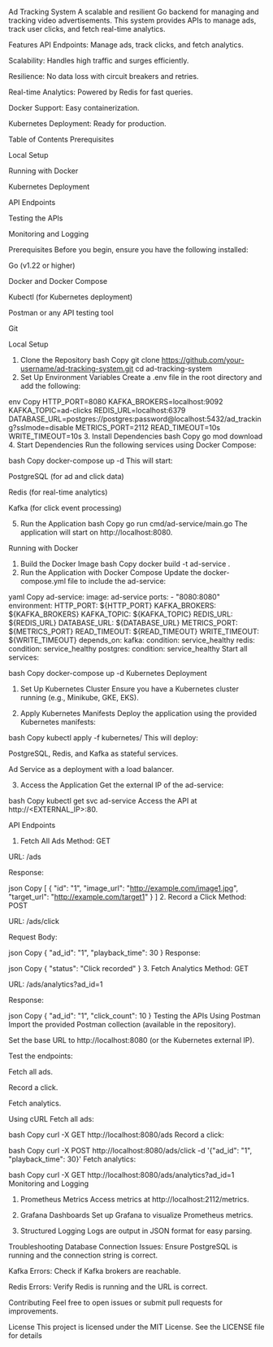 Ad Tracking System
A scalable and resilient Go backend for managing and tracking video advertisements. This system provides APIs to manage ads, track user clicks, and fetch real-time analytics.

Features
API Endpoints: Manage ads, track clicks, and fetch analytics.

Scalability: Handles high traffic and surges efficiently.

Resilience: No data loss with circuit breakers and retries.

Real-time Analytics: Powered by Redis for fast queries.

Docker Support: Easy containerization.

Kubernetes Deployment: Ready for production.

Table of Contents
Prerequisites

Local Setup

Running with Docker

Kubernetes Deployment

API Endpoints

Testing the APIs

Monitoring and Logging

Prerequisites
Before you begin, ensure you have the following installed:

Go (v1.22 or higher)

Docker and Docker Compose

Kubectl (for Kubernetes deployment)

Postman or any API testing tool

Git

Local Setup
1. Clone the Repository
bash
Copy
git clone https://github.com/your-username/ad-tracking-system.git
cd ad-tracking-system
2. Set Up Environment Variables
Create a .env file in the root directory and add the following:

env
Copy
HTTP_PORT=8080
KAFKA_BROKERS=localhost:9092
KAFKA_TOPIC=ad-clicks
REDIS_URL=localhost:6379
DATABASE_URL=postgres://postgres:password@localhost:5432/ad_tracking?sslmode=disable
METRICS_PORT=2112
READ_TIMEOUT=10s
WRITE_TIMEOUT=10s
3. Install Dependencies
bash
Copy
go mod download
4. Start Dependencies
Run the following services using Docker Compose:

bash
Copy
docker-compose up -d
This will start:

PostgreSQL (for ad and click data)

Redis (for real-time analytics)

Kafka (for click event processing)

5. Run the Application
bash
Copy
go run cmd/ad-service/main.go
The application will start on http://localhost:8080.

Running with Docker
1. Build the Docker Image
bash
Copy
docker build -t ad-service .
2. Run the Application with Docker Compose
Update the docker-compose.yml file to include the ad-service:

yaml
Copy
ad-service:
  image: ad-service
  ports:
    - "8080:8080"
  environment:
    HTTP_PORT: ${HTTP_PORT}
    KAFKA_BROKERS: ${KAFKA_BROKERS}
    KAFKA_TOPIC: ${KAFKA_TOPIC}
    REDIS_URL: ${REDIS_URL}
    DATABASE_URL: ${DATABASE_URL}
    METRICS_PORT: ${METRICS_PORT}
    READ_TIMEOUT: ${READ_TIMEOUT}
    WRITE_TIMEOUT: ${WRITE_TIMEOUT}
  depends_on:
    kafka:
      condition: service_healthy
    redis:
      condition: service_healthy
    postgres:
      condition: service_healthy
Start all services:

bash
Copy
docker-compose up -d
Kubernetes Deployment
1. Set Up Kubernetes Cluster
Ensure you have a Kubernetes cluster running (e.g., Minikube, GKE, EKS).

2. Apply Kubernetes Manifests
Deploy the application using the provided Kubernetes manifests:

bash
Copy
kubectl apply -f kubernetes/
This will deploy:

PostgreSQL, Redis, and Kafka as stateful services.

Ad Service as a deployment with a load balancer.

3. Access the Application
Get the external IP of the ad-service:

bash
Copy
kubectl get svc ad-service
Access the API at http://<EXTERNAL_IP>:80.

API Endpoints
1. Fetch All Ads
Method: GET

URL: /ads

Response:

json
Copy
[
  {
    "id": "1",
    "image_url": "http://example.com/image1.jpg",
    "target_url": "http://example.com/target1"
  }
]
2. Record a Click
Method: POST

URL: /ads/click

Request Body:

json
Copy
{
  "ad_id": "1",
  "playback_time": 30
}
Response:

json
Copy
{
  "status": "Click recorded"
}
3. Fetch Analytics
Method: GET

URL: /ads/analytics?ad_id=1

Response:

json
Copy
{
  "ad_id": "1",
  "click_count": 10
}
Testing the APIs
Using Postman
Import the provided Postman collection (available in the repository).

Set the base URL to http://localhost:8080 (or the Kubernetes external IP).

Test the endpoints:

Fetch all ads.

Record a click.

Fetch analytics.

Using cURL
Fetch all ads:

bash
Copy
curl -X GET http://localhost:8080/ads
Record a click:

bash
Copy
curl -X POST http://localhost:8080/ads/click -d '{"ad_id": "1", "playback_time": 30}'
Fetch analytics:

bash
Copy
curl -X GET http://localhost:8080/ads/analytics?ad_id=1
Monitoring and Logging
1. Prometheus Metrics
Access metrics at http://localhost:2112/metrics.

2. Grafana Dashboards
Set up Grafana to visualize Prometheus metrics.

3. Structured Logging
Logs are output in JSON format for easy parsing.

Troubleshooting
Database Connection Issues: Ensure PostgreSQL is running and the connection string is correct.

Kafka Errors: Check if Kafka brokers are reachable.

Redis Errors: Verify Redis is running and the URL is correct.

Contributing
Feel free to open issues or submit pull requests for improvements.

License
This project is licensed under the MIT License. See the LICENSE file for details